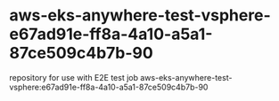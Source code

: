 # aws-eks-anywhere-test-vsphere-e67ad91e-ff8a-4a10-a5a1-87ce509c4b7b-90
repository for use with E2E test job aws-eks-anywhere-test-vsphere:e67ad91e-ff8a-4a10-a5a1-87ce509c4b7b-90
